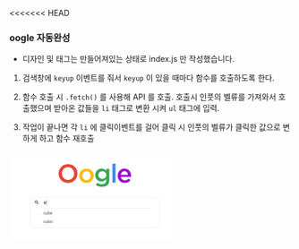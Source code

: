 <<<<<<< HEAD
### oogle 자동완성

- 디자인 및 태그는 만들어져있는 상태로 index.js 만 작성했습니다.


1. 검색창에 `keyup` 이벤트를 줘서 `keyup` 이 있을 때마다 함수를 호출하도록 한다.

2. 함수 호출 시 `.fetch()` 를 사용해 API 를 호출. 호출시 인풋의 벨류를 가져와서 호출했으며 받아온 값들을 `li` 태그로 변환 시켜 `ul` 태그에 입력.

3. 작업이 끝나면 각 `li` 에 클릭이벤트를 걸어 클릭 시 인풋의 벨류가 클릭한 값으로 변하게 하고 함수 재호출


<img style="max-width:300px" src='./img/autoComplete.png'>
